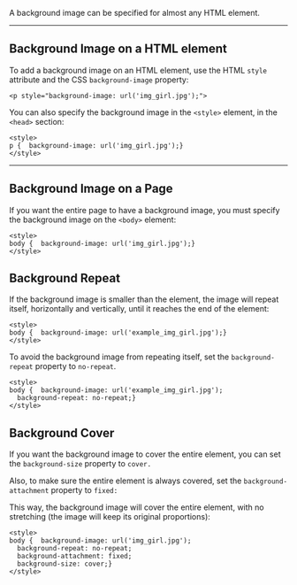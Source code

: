 A background image can be specified for almost any HTML element.

---

## Background Image on a HTML element

To add a background image on an HTML element, use the HTML `style` attribute and the CSS `background-image` property:

```
<p style="background-image: url('img_girl.jpg');">
```


You can also specify the background image in the `<style>` element, in the `<head>` section:

```
<style>  
p {  background-image: url('img_girl.jpg');}  
</style>
```

---
## Background Image on a Page

If you want the entire page to have a background image, you must specify the background image on the `<body>` element:

```
<style>  
body {  background-image: url('img_girl.jpg');}  
</style>
```

## Background Repeat

If the background image is smaller than the element, the image will repeat itself, horizontally and vertically, until it reaches the end of the element:

```
<style>  
body {  background-image: url('example_img_girl.jpg');}  
</style>
```

To avoid the background image from repeating itself, set the `background-repeat` property to `no-repeat`.

```
<style>  
body {  background-image: url('example_img_girl.jpg');  
  background-repeat: no-repeat;}  
</style>
```


## Background Cover

If you want the background image to cover the entire element, you can set the `background-size` property to `cover.`

Also, to make sure the entire element is always covered, set the `background-attachment` property to `fixed:`

This way, the background image will cover the entire element, with no stretching (the image will keep its original proportions):

```
<style>  
body {  background-image: url('img_girl.jpg');  
  background-repeat: no-repeat;  
  background-attachment: fixed;  
  background-size: cover;}  
</style>
```


